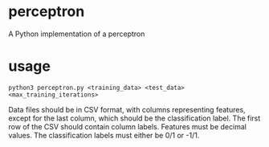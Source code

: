 # perceptron
A Python implementation of a perceptron

# usage
    python3 perceptron.py <training_data> <test_data> <max_training_iterations>

Data files should be in CSV format, with columns representing features, except for the last column, which should be the classification label. The first row of the CSV should contain column labels. Features must be decimal values. The classification labels must either be 0/1 or -1/1.
